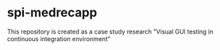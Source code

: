 # spi-medrecapp
This repository is created as a case study research "Visual GUI testing in continuous integration environment"
